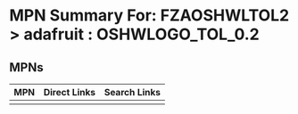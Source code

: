 



# MPN Summary For: FZAOSHWLTOL2 > adafruit : OSHWLOGO_TOL_0.2

## MPNs
  

|MPN|Direct Links|Search Links|
| :--- | :--- | :--- |
||||
